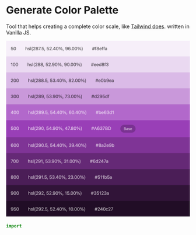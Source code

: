 # Generate Color Palette
Tool that helps creating a complete color scale, like [Tailwind does](https://tailwindcss.com/docs/customizing-colors#naming-your-colors). written in Vanilla JS.

![alt text](client/assets/images/screenshot.png)

```js
import 
```